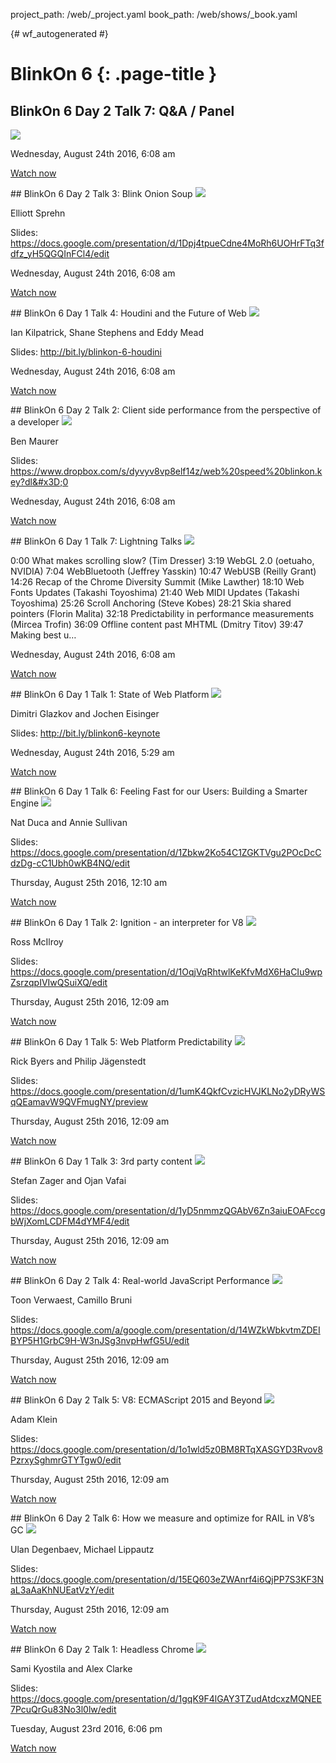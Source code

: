 project_path: /web/_project.yaml
book_path: /web/shows/_book.yaml

{# wf_autogenerated #}


# BlinkOn 6 {: .page-title }

## BlinkOn 6 Day 2 Talk 7: Q&amp;A / Panel

<a href="/web/shows/summits/blinkon-06/blinkon-6-day-2-talk-7-qanda-panel">
  <img class="attempt-right" src="https://i.ytimg.com/vi/iaE8NCDa6JM/mqdefault.jpg">
</a>



Wednesday, August 24th 2016, 6:08 am

[Watch now](/web/shows/summits/blinkon-06/blinkon-6-day-2-talk-7-qanda-panel) 

<div style="clear:both;"></div>
## BlinkOn 6 Day 2 Talk 3: Blink Onion Soup

<a href="/web/shows/summits/blinkon-06/blinkon-6-day-2-talk-3-blink-onion-soup">
  <img class="attempt-right" src="https://i.ytimg.com/vi/WRFBJQCZAuo/mqdefault.jpg">
</a>

Elliott Sprehn

Slides: https://docs.google.com/presentation/d/1Dpj4tpueCdne4MoRh6UOHrFTq3fdfz_yH5QGQInFCl4/edit

Wednesday, August 24th 2016, 6:08 am

[Watch now](/web/shows/summits/blinkon-06/blinkon-6-day-2-talk-3-blink-onion-soup) 

<div style="clear:both;"></div>
## BlinkOn 6 Day 1 Talk 4: Houdini and the Future of Web

<a href="/web/shows/summits/blinkon-06/blinkon-6-day-1-talk-4-houdini-and-the-future-of-web">
  <img class="attempt-right" src="https://i.ytimg.com/vi/ks6iDTJn8wA/mqdefault.jpg">
</a>

Ian Kilpatrick, Shane Stephens and Eddy Mead

Slides: http://bit.ly/blinkon-6-houdini

Wednesday, August 24th 2016, 6:08 am

[Watch now](/web/shows/summits/blinkon-06/blinkon-6-day-1-talk-4-houdini-and-the-future-of-web) 

<div style="clear:both;"></div>
## BlinkOn 6 Day 2 Talk 2: Client side performance from the perspective of a developer

<a href="/web/shows/summits/blinkon-06/blinkon-6-day-2-talk-2-client-side-performance-from-the-perspective-of-a-developer">
  <img class="attempt-right" src="https://i.ytimg.com/vi/MlNGomWegCE/mqdefault.jpg">
</a>

Ben Maurer

Slides: https://www.dropbox.com/s/dyvyv8vp8elf14z/web%20speed%20blinkon.key?dl&#x3D;0

Wednesday, August 24th 2016, 6:08 am

[Watch now](/web/shows/summits/blinkon-06/blinkon-6-day-2-talk-2-client-side-performance-from-the-perspective-of-a-developer) 

<div style="clear:both;"></div>
## BlinkOn 6 Day 1 Talk 7: Lightning Talks

<a href="/web/shows/summits/blinkon-06/blinkon-6-day-1-talk-7-lightning-talks">
  <img class="attempt-right" src="https://i.ytimg.com/vi/PMDRfYw4UYQ/mqdefault.jpg">
</a>

0:00 What makes scrolling slow? (Tim Dresser)
3:19 WebGL 2.0 (oetuaho, NVIDIA)
7:04 WebBluetooth (Jeffrey Yasskin)
10:47 WebUSB (Reilly Grant)
14:26 Recap of the Chrome Diversity Summit (Mike Lawther)
18:10 Web Fonts Updates (Takashi Toyoshima)
21:40 Web MIDI Updates (Takashi Toyoshima)
25:26 Scroll Anchoring (Steve Kobes)
28:21 Skia shared pointers (Florin Malita)
32:18 Predictability in performance measurements (Mircea Trofin)
36:09 Offline content past MHTML (Dmitry Titov)
39:47 Making best u…

Wednesday, August 24th 2016, 6:08 am

[Watch now](/web/shows/summits/blinkon-06/blinkon-6-day-1-talk-7-lightning-talks) 

<div style="clear:both;"></div>
## BlinkOn 6 Day 1 Talk 1: State of Web Platform

<a href="/web/shows/summits/blinkon-06/blinkon-6-day-1-talk-1-state-of-web-platform">
  <img class="attempt-right" src="https://i.ytimg.com/vi/Alk6fJFSo4Q/mqdefault.jpg">
</a>

Dimitri Glazkov and Jochen Eisinger

Slides: http://bit.ly/blinkon6-keynote

Wednesday, August 24th 2016, 5:29 am

[Watch now](/web/shows/summits/blinkon-06/blinkon-6-day-1-talk-1-state-of-web-platform) 

<div style="clear:both;"></div>
## BlinkOn 6 Day 1 Talk 6: Feeling Fast for our Users: Building a Smarter Engine

<a href="/web/shows/summits/blinkon-06/blinkon-6-day-1-talk-6-feeling-fast-for-our-users-building-a-smarter-engine">
  <img class="attempt-right" src="https://i.ytimg.com/vi/cgMEldHYVDg/mqdefault.jpg">
</a>

Nat Duca and Annie Sullivan

Slides: https://docs.google.com/presentation/d/1Zbkw2Ko54C1ZGKTVgu2POcDcCdzDg-cC1Ubh0wKB4NQ/edit

Thursday, August 25th 2016, 12:10 am

[Watch now](/web/shows/summits/blinkon-06/blinkon-6-day-1-talk-6-feeling-fast-for-our-users-building-a-smarter-engine) 

<div style="clear:both;"></div>
## BlinkOn 6 Day 1 Talk 2: Ignition - an interpreter for V8

<a href="/web/shows/summits/blinkon-06/blinkon-6-day-1-talk-2-ignition-an-interpreter-for-v8">
  <img class="attempt-right" src="https://i.ytimg.com/vi/r5OWCtuKiAk/mqdefault.jpg">
</a>

Ross McIlroy

Slides: https://docs.google.com/presentation/d/1OqjVqRhtwlKeKfvMdX6HaCIu9wpZsrzqpIVIwQSuiXQ/edit

Thursday, August 25th 2016, 12:09 am

[Watch now](/web/shows/summits/blinkon-06/blinkon-6-day-1-talk-2-ignition-an-interpreter-for-v8) 

<div style="clear:both;"></div>
## BlinkOn 6 Day 1 Talk 5: Web Platform Predictability

<a href="/web/shows/summits/blinkon-06/blinkon-6-day-1-talk-5-web-platform-predictability">
  <img class="attempt-right" src="https://i.ytimg.com/vi/ipfPyM-Kwyk/mqdefault.jpg">
</a>

Rick Byers and Philip Jägenstedt

Slides: https://docs.google.com/presentation/d/1umK4QkfCvzicHVJKLNo2yDRyWSqQEamavW9QVFmugNY/preview

Thursday, August 25th 2016, 12:09 am

[Watch now](/web/shows/summits/blinkon-06/blinkon-6-day-1-talk-5-web-platform-predictability) 

<div style="clear:both;"></div>
## BlinkOn 6 Day 1 Talk 3: 3rd party content

<a href="/web/shows/summits/blinkon-06/blinkon-6-day-1-talk-3-3rd-party-content">
  <img class="attempt-right" src="https://i.ytimg.com/vi/wQGa_6CRc9I/mqdefault.jpg">
</a>

Stefan Zager and Ojan Vafai

Slides: https://docs.google.com/presentation/d/1yD5nmmzQGAbV6Zn3aiuEOAFccgbWjXomLCDFM4dYMF4/edit

Thursday, August 25th 2016, 12:09 am

[Watch now](/web/shows/summits/blinkon-06/blinkon-6-day-1-talk-3-3rd-party-content) 

<div style="clear:both;"></div>
## BlinkOn 6 Day 2 Talk 4: Real-world JavaScript Performance

<a href="/web/shows/summits/blinkon-06/blinkon-6-day-2-talk-4-real-world-javascript-performance">
  <img class="attempt-right" src="https://i.ytimg.com/vi/xCx4uC7mn6Y/mqdefault.jpg">
</a>

Toon Verwaest, Camillo Bruni

Slides: https://docs.google.com/a/google.com/presentation/d/14WZkWbkvtmZDEIBYP5H1GrbC9H-W3nJSg3nvpHwfG5U/edit

Thursday, August 25th 2016, 12:09 am

[Watch now](/web/shows/summits/blinkon-06/blinkon-6-day-2-talk-4-real-world-javascript-performance) 

<div style="clear:both;"></div>
## BlinkOn 6 Day 2 Talk 5: V8: ECMAScript 2015 and Beyond

<a href="/web/shows/summits/blinkon-06/blinkon-6-day-2-talk-5-v8-ecmascript-2015-and-beyond">
  <img class="attempt-right" src="https://i.ytimg.com/vi/KrGOzEwqRDA/mqdefault.jpg">
</a>

Adam Klein

Slides: https://docs.google.com/presentation/d/1o1wld5z0BM8RTqXASGYD3Rvov8PzrxySghmrGTYTgw0/edit

Thursday, August 25th 2016, 12:09 am

[Watch now](/web/shows/summits/blinkon-06/blinkon-6-day-2-talk-5-v8-ecmascript-2015-and-beyond) 

<div style="clear:both;"></div>
## BlinkOn 6 Day 2 Talk 6: How we measure and optimize for RAIL in V8’s GC

<a href="/web/shows/summits/blinkon-06/blinkon-6-day-2-talk-6-how-we-measure-and-optimize-for-rail-in-v8s-gc">
  <img class="attempt-right" src="https://i.ytimg.com/vi/VITAyGT-CJI/mqdefault.jpg">
</a>

Ulan Degenbaev, Michael Lippautz

Slides: https://docs.google.com/presentation/d/15EQ603eZWAnrf4i6QjPP7S3KF3NaL3aAaKhNUEatVzY/edit

Thursday, August 25th 2016, 12:09 am

[Watch now](/web/shows/summits/blinkon-06/blinkon-6-day-2-talk-6-how-we-measure-and-optimize-for-rail-in-v8s-gc) 

<div style="clear:both;"></div>
## BlinkOn 6 Day 2 Talk 1: Headless Chrome

<a href="/web/shows/summits/blinkon-06/blinkon-6-day-2-talk-1-headless-chrome">
  <img class="attempt-right" src="https://i.ytimg.com/vi/GivjumRiZ8c/mqdefault.jpg">
</a>

Sami Kyostila and Alex Clarke

Slides: https://docs.google.com/presentation/d/1gqK9F4lGAY3TZudAtdcxzMQNEE7PcuQrGu83No3l0lw/edit

Tuesday, August 23rd 2016, 6:06 pm

[Watch now](/web/shows/summits/blinkon-06/blinkon-6-day-2-talk-1-headless-chrome) 

<div style="clear:both;"></div>
